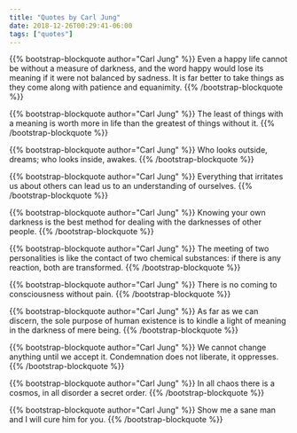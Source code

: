 ```yaml
---
title: "Quotes by Carl Jung"
date: 2018-12-26T00:29:41-06:00
tags: ["quotes"]
---
```


{{% bootstrap-blockquote author="Carl Jung" %}}
Even a happy life cannot be without a measure of darkness, and the word happy would lose its meaning if it were not balanced by sadness. It is far better to take things as they come along with patience and equanimity.
{{% /bootstrap-blockquote %}}

{{% bootstrap-blockquote author="Carl Jung" %}}
The least of things with a meaning is worth more in life than the greatest of things without it.
{{% /bootstrap-blockquote %}}

{{% bootstrap-blockquote author="Carl Jung" %}}
Who looks outside, dreams; who looks inside, awakes.
{{% /bootstrap-blockquote %}}

{{% bootstrap-blockquote author="Carl Jung" %}}
Everything that irritates us about others can lead us to an understanding of ourselves.
{{% /bootstrap-blockquote %}}

{{% bootstrap-blockquote author="Carl Jung" %}}
Knowing your own darkness is the best method for dealing with the darknesses of other people.
{{% /bootstrap-blockquote %}}

{{% bootstrap-blockquote author="Carl Jung" %}}
The meeting of two personalities is like the contact of two chemical substances: if there is any reaction, both are transformed.
{{% /bootstrap-blockquote %}}

{{% bootstrap-blockquote author="Carl Jung" %}}
There is no coming to consciousness without pain.
{{% /bootstrap-blockquote %}}

{{% bootstrap-blockquote author="Carl Jung" %}}
As far as we can discern, the sole purpose of human existence is to kindle a light of meaning in the darkness of mere being.
{{% /bootstrap-blockquote %}}

{{% bootstrap-blockquote author="Carl Jung" %}}
We cannot change anything until we accept it. Condemnation does not liberate, it oppresses.
{{% /bootstrap-blockquote %}}

{{% bootstrap-blockquote author="Carl Jung" %}}
In all chaos there is a cosmos, in all disorder a secret order.
{{% /bootstrap-blockquote %}}

{{% bootstrap-blockquote author="Carl Jung" %}}
Show me a sane man and I will cure him for you.
{{% /bootstrap-blockquote %}}
